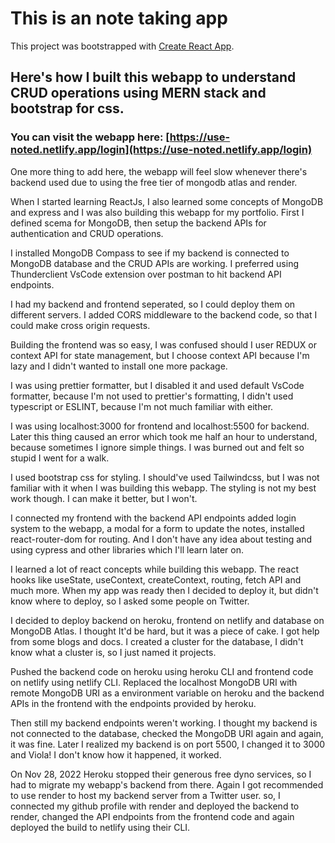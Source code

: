 # This is an note taking app

This project was bootstrapped with [Create React App](https://github.com/facebook/create-react-app).

## Here's how I built this webapp to understand CRUD operations using MERN stack and bootstrap for css.

### You can visit the webapp here: [https://use-noted.netlify.app/login](https://use-noted.netlify.app/login)

One more thing to add here, the webapp will feel slow whenever there's backend used due to using the free tier of mongodb atlas and render.

When I started learning ReactJs, I also learned some concepts of MongoDB and express and I was also building this webapp for my portfolio. 
First I defined scema for MongoDB, then setup the backend APIs for authentication and CRUD operations.

I installed MongoDB Compass to see if my backend is connected to MongoDB database and the CRUD APIs are working. I preferred using Thunderclient VsCode extension over postman to hit backend API endpoints.

I had my backend and frontend seperated, so I could deploy them on different servers. I added CORS middleware to the backend code, so that I could make cross origin requests.

Building the frontend was so easy, I was confused should I user REDUX or context API for state management, but I choose context API because I'm lazy and I didn't wanted to install one more package.

I was using prettier formatter, but I disabled it and used default VsCode formatter, because I'm not used to prettier's formatting, I didn't used typescript or ESLINT, because I'm not much familiar with either.

I was using localhost:3000 for frontend and localhost:5500 for backend. Later this thing caused an error which took me half an hour to understand, because sometimes I ignore simple things. I was burned out and felt so stupid I went for a walk.

I used bootstrap css for styling. I should've used Tailwindcss, but I was not familiar with it when I was building this webapp. The styling is not my best work though. I can make it better, but I won't.

I connected my frontend with the backend API endpoints added login system to the webapp, a modal for a form to update the notes, installed react-router-dom for routing. And I don't have any idea about testing and using cypress and other libraries which I'll learn later on.

I learned a lot of react concepts while building this webapp. The react hooks like useState, useContext, createContext, routing, fetch API and much more. When my app was ready then I decided to deploy it, but didn't know where to deploy, so I asked some people on Twitter.

I decided to deploy backend on heroku, frontend on netlify and database on MongoDB Atlas. I thought It'd be hard, but it was a piece of cake. I got help from some blogs and docs. I created a cluster for the database, I didn't know what a cluster is, so I just named it projects.

Pushed the backend code on heroku using heroku CLI and frontend code on netlify using netlify CLI.
Replaced the localhost MongoDB URI with remote MongoDB URI as a environment variable on heroku and the backend APIs in the frontend with the endpoints provided by heroku.

Then still my backend endpoints weren't working. I thought my backend is not connected to the database, checked the MongoDB URI again and again, it was fine. Later I realized my backend is on port 5500, I changed it to 3000 and Viola! I don't know how it happened, it worked.

On Nov 28, 2022 Heroku stopped their generous free dyno services, so I had to migrate my webapp's backend from there.
Again I got recommended to use render to host my backend server from a Twitter user.
so, I connected my github profile with render and deployed the backend to render, changed the API endpoints from the frontend code and again deployed the build to netlify using their CLI.

